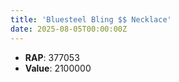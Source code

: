 ```yaml
---
title: 'Bluesteel Bling $$ Necklace'
date: 2025-08-05T00:00:00Z
---
```

- **RAP**: 377053
- **Value**: 2100000
